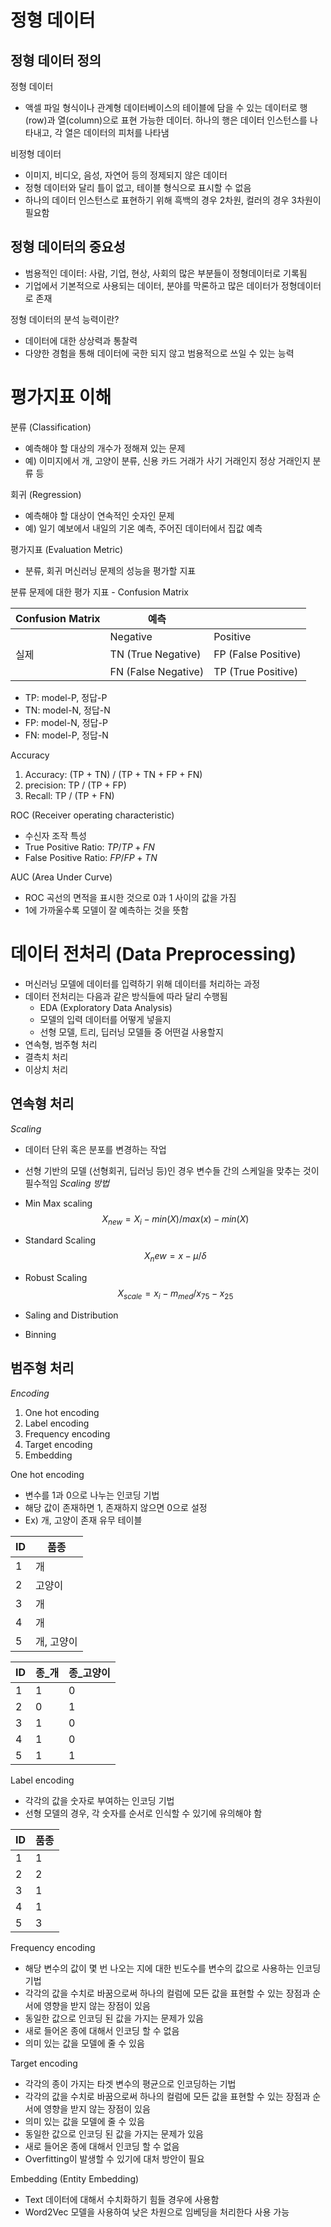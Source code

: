 # 정형 데이터

## 정형 데이터 정의
정형 데이터
- 액셀 파일 형식이나 관계형 데이터베이스의 테이블에 담을 수 있는 데이터로 행(row)과 열(column)으로 표현 가능한 데이터. 하나의 행은 데이터 인스턴스를 나타내고, 각 열은 데이터의 피처를 나타냄

비정형 데이터
- 이미지, 비디오, 음성, 자연어 등의 정제되지 않은 데이터
- 정형 데이터와 달리 틀이 없고, 테이블 형식으로 표시할 수 없음
- 하나의 데이터 인스턴스로 표현하기 위해 흑백의 경우 2차원, 컬러의 경우 3차원이 필요함

## 정형 데이터의 중요성
- 범용적인 데이터: 사람, 기업, 현상, 사회의 많은 부분들이 정형데이터로 기록됨
- 기업에서 기본적으로 사용되는 데이터, 분야를 막론하고 많은 데이터가 정형데이터로 존재

정형 데이터의 분석 능력이란?
- 데이터에 대한 상상력과 통찰력
- 다양한 경험을 통해 데이터에 국한 되지 않고 범용적으로 쓰일 수 있는 능력

# 평가지표 이해
분류 (Classification)
- 예측해야 할 대상의 개수가 정해져 있는 문제
- 예) 이미지에서 개, 고양이 분류, 신용 카드 거래가 사기 거래인지 정상 거래인지 분류 등

회귀 (Regression)
- 예측해야 할 대상이 연속적인 숫자인 문제
- 예) 일기 예보에서 내일의 기온 예측, 주어진 데이터에서 집값 예측

평가지표 (Evaluation Metric)
- 분류, 회귀 머신러닝 문제의 성능을 평가할 지표


분류 문제에 대한 평가 지표 - Confusion Matrix

| Confusion Matrix | 예측 |  |
| ---- | ---- | ---- |
|  | Negative | Positive |
| 실제 | TN (True Negative) | FP (False Positive) |
|  | FN (False Negative) | TP (True Positive) |
- TP: model-P, 정답-P
- TN: model-N, 정답-N
- FP: model-N, 정답-P
- FN: model-P, 정답-N

Accuracy
1. Accuracy: (TP + TN) / (TP + TN + FP + FN)
2. precision: TP / (TP + FP)
3. Recall: TP / (TP + FN)

ROC (Receiver operating characteristic)
- 수신자 조작 특성
- True Positive Ratio: $TP/TP+FN$
- False Positive Ratio: $FP/FP+TN$

AUC (Area Under Curve)
- ROC 곡선의 면적을 표시한 것으로 0과 1 사이의 값을 가짐
- 1에 가까울수록 모델이 잘 예측하는 것을 뜻함

# 데이터 전처리 (Data Preprocessing)
- 머신러닝 모델에 데이터를 입력하기 위해 데이터를 처리하는 과정
- 데이터 전처리는 다음과 같은 방식들에 따라 달리 수행됨
	- EDA (Exploratory Data Analysis)
	- 모델의 입력 데이터를 어떻게 넣을지
	- 선형 모델, 트리, 딥러닝 모델들 중 어떤걸 사용할지
- 연속형, 범주형 처리
- 결측치 처리
- 이상치 처리

## 연속형 처리
*Scaling*
- 데이터 단위 혹은 분포를 변경하는 작업
- 선형 기반의 모델 (선형회귀, 딥러닝 등)인 경우 변수들 간의 스케일을 맞추는 것이 필수적임
*Scaling 방법*
- Min Max scaling
$$X_{new} = X_i - min(X) / max(x) -min(X) $$
- Standard Scaling
$$X_new = x - \mu / \delta$$
- Robust Scaling
$$X_{scale} = x_i - m_{med} / x_{75} - x_{25}$$

- Saling and Distribution
- Binning

## 범주형 처리
*Encoding*
1. One hot encoding
2. Label encoding
3. Frequency encoding
4. Target encoding
5. Embedding

One hot encoding
- 변수를 1과 0으로 나누는 인코딩 기법
- 해당 값이 존재하면 1, 존재하지 않으면 0으로 설정
- Ex) 개, 고양이 존재 유무 테이블

| ID | 품종 |
| ---- | ---- |
| 1 | 개 |
| 2 | 고양이 |
| 3 | 개 |
| 4 | 개 |
| 5 | 개, 고양이 |

| ID | 종_개 | 종_고양이 |
| ---- | ---- | ---- |
| 1 | 1 | 0 |
| 2 | 0 | 1 |
| 3 | 1 | 0 |
| 4 | 1 | 0 |
| 5 | 1 | 1 |
Label encoding
- 각각의 값을 숫자로 부여하는 인코딩 기법
- 선형 모델의 경우, 각 숫자를 순서로 인식할 수 있기에 유의해야 함

| ID | 품종 |
| ---- | ---- |
| 1 | 1 |
| 2 | 2 |
| 3 | 1 |
| 4 | 1 |
| 5 | 3 |
Frequency encoding
- 해당 변수의 값이 몇 번 나오는 지에 대한 빈도수를 변수의 값으로 사용하는 인코딩 기법
- 각각의 값을 수치로 바꿈으로써 하나의 컬럼에 모든 값을 표현할 수 있는 장점과 순서에 영향을 받지 않는 장점이 있음
- 동일한 값으로 인코딩 된 값을 가지는 문제가 있음
- 새로 들어온 종에 대해서 인코딩 할 수 없음
- 의미 있는 값을 모델에 줄 수 있음

Target encoding
- 각각의 종이 가지는 타겟 변수의 평균으로 인코딩하는 기법
- 각각의 값을 수치로 바꿈으로써 하나의 컬럼에 모든 값을 표현할 수 있는 장점과 순서에 영향을 받지 않는 장점이 있음
- 의미 있는 값을 모델에 줄 수 있음
- 동일한 값으로 인코딩 된 값을 가지는 문제가 있음
- 새로 들어온 종에 대해서 인코딩 할 수 없음
- Overfitting이 발생할 수 있기에 대처 방안이 필요

Embedding (Entity Embedding)
- Text 데이터에 대해서 수치화하기 힘들 경우에 사용함
- Word2Vec 모델을 사용하여 낮은 차원으로 임베딩을 처리한다 사용 가능